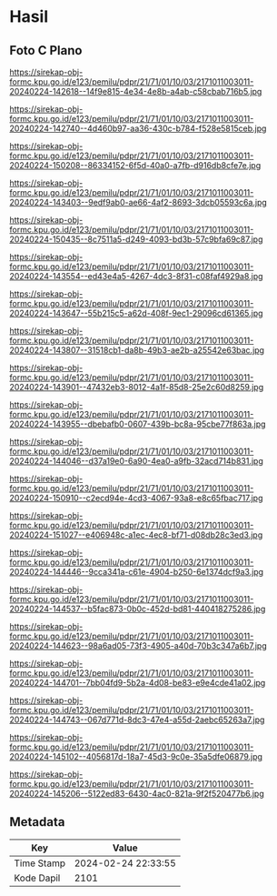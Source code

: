 # Hasil

## Foto C Plano

https://sirekap-obj-formc.kpu.go.id/e123/pemilu/pdpr/21/71/01/10/03/2171011003011-20240224-142618--14f9e815-4e34-4e8b-a4ab-c58cbab716b5.jpg

https://sirekap-obj-formc.kpu.go.id/e123/pemilu/pdpr/21/71/01/10/03/2171011003011-20240224-142740--4d460b97-aa36-430c-b784-f528e5815ceb.jpg

https://sirekap-obj-formc.kpu.go.id/e123/pemilu/pdpr/21/71/01/10/03/2171011003011-20240224-150208--86334152-6f5d-40a0-a7fb-d916db8cfe7e.jpg

https://sirekap-obj-formc.kpu.go.id/e123/pemilu/pdpr/21/71/01/10/03/2171011003011-20240224-143403--9edf9ab0-ae66-4af2-8693-3dcb05593c6a.jpg

https://sirekap-obj-formc.kpu.go.id/e123/pemilu/pdpr/21/71/01/10/03/2171011003011-20240224-150435--8c7511a5-d249-4093-bd3b-57c9bfa69c87.jpg

https://sirekap-obj-formc.kpu.go.id/e123/pemilu/pdpr/21/71/01/10/03/2171011003011-20240224-143554--ed43e4a5-4267-4dc3-8f31-c08faf4929a8.jpg

https://sirekap-obj-formc.kpu.go.id/e123/pemilu/pdpr/21/71/01/10/03/2171011003011-20240224-143647--55b215c5-a62d-408f-9ec1-29096cd61365.jpg

https://sirekap-obj-formc.kpu.go.id/e123/pemilu/pdpr/21/71/01/10/03/2171011003011-20240224-143807--31518cb1-da8b-49b3-ae2b-a25542e63bac.jpg

https://sirekap-obj-formc.kpu.go.id/e123/pemilu/pdpr/21/71/01/10/03/2171011003011-20240224-143901--47432eb3-8012-4a1f-85d8-25e2c60d8259.jpg

https://sirekap-obj-formc.kpu.go.id/e123/pemilu/pdpr/21/71/01/10/03/2171011003011-20240224-143955--dbebafb0-0607-439b-bc8a-95cbe77f863a.jpg

https://sirekap-obj-formc.kpu.go.id/e123/pemilu/pdpr/21/71/01/10/03/2171011003011-20240224-144046--d37a19e0-6a90-4ea0-a9fb-32acd714b831.jpg

https://sirekap-obj-formc.kpu.go.id/e123/pemilu/pdpr/21/71/01/10/03/2171011003011-20240224-150910--c2ecd94e-4cd3-4067-93a8-e8c65fbac717.jpg

https://sirekap-obj-formc.kpu.go.id/e123/pemilu/pdpr/21/71/01/10/03/2171011003011-20240224-151027--e406948c-a1ec-4ec8-bf71-d08db28c3ed3.jpg

https://sirekap-obj-formc.kpu.go.id/e123/pemilu/pdpr/21/71/01/10/03/2171011003011-20240224-144446--9cca341a-c61e-4904-b250-6e1374dcf9a3.jpg

https://sirekap-obj-formc.kpu.go.id/e123/pemilu/pdpr/21/71/01/10/03/2171011003011-20240224-144537--b5fac873-0b0c-452d-bd81-440418275286.jpg

https://sirekap-obj-formc.kpu.go.id/e123/pemilu/pdpr/21/71/01/10/03/2171011003011-20240224-144623--98a6ad05-73f3-4905-a40d-70b3c347a6b7.jpg

https://sirekap-obj-formc.kpu.go.id/e123/pemilu/pdpr/21/71/01/10/03/2171011003011-20240224-144701--7bb04fd9-5b2a-4d08-be83-e9e4cde41a02.jpg

https://sirekap-obj-formc.kpu.go.id/e123/pemilu/pdpr/21/71/01/10/03/2171011003011-20240224-144743--067d771d-8dc3-47e4-a55d-2aebc65263a7.jpg

https://sirekap-obj-formc.kpu.go.id/e123/pemilu/pdpr/21/71/01/10/03/2171011003011-20240224-145102--4056817d-18a7-45d3-9c0e-35a5dfe06879.jpg

https://sirekap-obj-formc.kpu.go.id/e123/pemilu/pdpr/21/71/01/10/03/2171011003011-20240224-145206--5122ed83-6430-4ac0-821a-9f2f520477b6.jpg


## Metadata

| Key        | Value               |
| ---------- | ------------------- |
| Time Stamp | 2024-02-24 22:33:55 |
| Kode Dapil | 2101                |



